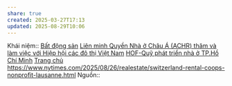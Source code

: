 ```yaml
---
share: true
created: 2025-03-27T17:13
updated: 2025-08-29T10:06
---
```

Khái niệm:: [Bất động sản](../../%E2%9A%A1Hi%E1%BB%83u%20bi%E1%BA%BFt%20s%C3%A2u/%CE%9E%20Kh%C3%A1i%20ni%E1%BB%87m/B%E1%BA%A5t%20%C4%91%E1%BB%99ng%20s%E1%BA%A3n.md)
[Liên minh Quyền Nhà ở Châu Á (ACHR) thăm và làm việc với Hiệp hội các đô thị Việt Nam](https://www.acvn.vn/index.php?route=news/news&news_id=646)
[HOF-Quỹ phát triển nhà ở TP.Hồ Chí Minh](http://hof.com.vn/)
[Trang chủ](https://chungcucu.vn/)
https://www.nytimes.com/2025/08/26/realestate/switzerland-rental-coops-nonprofit-lausanne.html
Nguồn:: 
